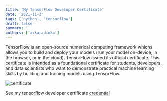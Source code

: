 ```yaml
---
title: 'My TensorFlow Developer Certificate'
date: '2021-11-2'
tags: ['python', 'tensorflow']
draft: false
summary: ''
authors: ['azkaradinka']
---
```


TensorFlow is an open-source numerical computing framework whichs allows you to build and deploy your models (run your model on-device, in the browser, or in the cloud). TensorFlow issued its official certificate. This certificate is intended as a foundational certificate for students, developers, and data scientists who want to demonstrate practical machine learning skills by building and training models using TensorFlow.

![certificate](/static/images/post/tensorflow.jpg)

See my tensorflow developer certificate [credential](https://www.credential.net/d30e68da-5c26-4873-9de5-17b83888c6ff#gs.giczg9)